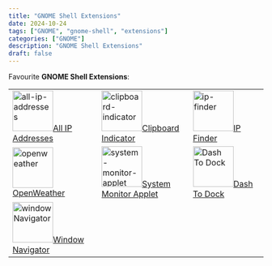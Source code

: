 ```yaml
---
title: "GNOME Shell Extensions"
date: 2024-10-24
tags: ["GNOME", "gnome-shell", "extensions"]
categories: ["GNOME"]
description: "GNOME Shell Extensions"
draft: false
---
```


Favourite **GNOME Shell Extensions**:

|      |    |    |
|  --  | -- | -- |
|  <a href="https://github.com/phavekes/gnome-extension-all-ip-addresses"><img src="https://extensions.gnome.org/extension-data/icons/icon_3994_Rjme154.png" alt="all-ip-addresses" width="80" height="80">All IP Addresses</a>  |  <a href="https://github.com/Tudmotu/gnome-shell-extension-clipboard-indicator"><img src="https://extensions.gnome.org/extension-data/icons/icon_779_cGrEoF7.png" alt="clipboard-indicator" width="80" height="80">Clipboard Indicator</a>  |  <a href="https://gitlab.com/LinxGem33/IP-Finder"><img src="https://extensions.gnome.org/extension-data/icons/icon_2983_CLeDYLk.png" alt="ip-finder" width="80" height="80">IP Finder</a>  |
|  <a href="https://github.com/penguin-teal/gnome-openweather"><img src="https://extensions.gnome.org/extension-data/icons/icon_6655.png" alt="openweather" width="80" height="80">OpenWeather</a>  |  <a href="https://github.com/mgalgs/gnome-shell-system-monitor-applet"><img src="https://extensions.gnome.org/extension-data/icons/icon_3010.png" alt="system-monitor-applet" width="80" height="80">System Monitor Applet</a>   |  <a href="https://micheleg.github.io/dash-to-dock/"><img src="https://extensions.gnome.org/static/images/plugin.png" alt="Dash To Dock" width="80" height="80">Dash To Dock</a>   |
| <a href="https://gitlab.gnome.org/GNOME/gnome-shell-extensions"><img src="https://extensions.gnome.org/extension-data/icons/icon_10.png" alt="windowNavigator" width="80" height="80">Window Navigator</a>  |
